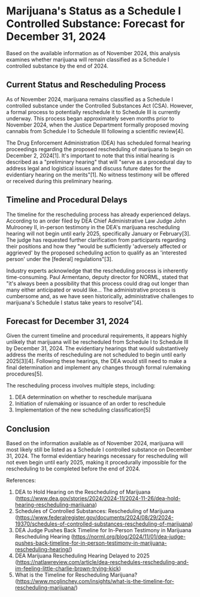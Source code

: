# Marijuana's Status as a Schedule I Controlled Substance: Forecast for December 31, 2024

Based on the available information as of November 2024, this analysis examines whether marijuana will remain classified as a Schedule I controlled substance by the end of 2024.

## Current Status and Rescheduling Process

As of November 2024, marijuana remains classified as a Schedule I controlled substance under the Controlled Substances Act (CSA). However, a formal process to potentially reschedule it to Schedule III is currently underway. This process began approximately seven months prior to November 2024, when the Justice Department formally proposed moving cannabis from Schedule I to Schedule III following a scientific review[4].

The Drug Enforcement Administration (DEA) has scheduled formal hearing proceedings regarding the proposed rescheduling of marijuana to begin on December 2, 2024[1]. It's important to note that this initial hearing is described as a "preliminary hearing" that will "serve as a procedural day to address legal and logistical issues and discuss future dates for the evidentiary hearing on the merits"[1]. No witness testimony will be offered or received during this preliminary hearing.

## Timeline and Procedural Delays

The timeline for the rescheduling process has already experienced delays. According to an order filed by DEA Chief Administrative Law Judge John Mulrooney II, in-person testimony in the DEA's marijuana rescheduling hearing will not begin until early 2025, specifically January or February[3]. The judge has requested further clarification from participants regarding their positions and how they "would be sufficiently 'adversely affected or aggrieved' by the proposed scheduling action to qualify as an 'interested person' under the [federal] regulations"[3].

Industry experts acknowledge that the rescheduling process is inherently time-consuming. Paul Armentano, deputy director for NORML, stated that "it's always been a possibility that this process could drag out longer than many either anticipated or would like... The administrative process is cumbersome and, as we have seen historically, administrative challenges to marijuana's Schedule I status take years to resolve"[4].

## Forecast for December 31, 2024

Given the current timeline and procedural requirements, it appears highly unlikely that marijuana will be rescheduled from Schedule I to Schedule III by December 31, 2024. The evidentiary hearings that would substantively address the merits of rescheduling are not scheduled to begin until early 2025[3][4]. Following these hearings, the DEA would still need to make a final determination and implement any changes through formal rulemaking procedures[5].

The rescheduling process involves multiple steps, including:
1. DEA determination on whether to reschedule marijuana
2. Initiation of rulemaking or issuance of an order to reschedule
3. Implementation of the new scheduling classification[5]

## Conclusion

Based on the information available as of November 2024, marijuana will most likely still be listed as a Schedule I controlled substance on December 31, 2024. The formal evidentiary hearings necessary for rescheduling will not even begin until early 2025, making it procedurally impossible for the rescheduling to be completed before the end of 2024.

References:
1. DEA to Hold Hearing on the Rescheduling of Marijuana (https://www.dea.gov/stories/2024/2024-11/2024-11-26/dea-hold-hearing-rescheduling-marijuana)
2. Schedules of Controlled Substances: Rescheduling of Marijuana (https://www.federalregister.gov/documents/2024/08/29/2024-19370/schedules-of-controlled-substances-rescheduling-of-marijuana)
3. DEA Judge Pushes Back Timeline for In-Person Testimony in Marijuana Rescheduling Hearing (https://norml.org/blog/2024/11/01/dea-judge-pushes-back-timeline-for-in-person-testimony-in-marijuana-rescheduling-hearing/)
4. DEA Marijuana Rescheduling Hearing Delayed to 2025 (https://natlawreview.com/article/dea-reschedules-rescheduling-and-im-feeling-little-charlie-brown-trying-kick)
5. What is the Timeline for Rescheduling Marijuana? (https://www.mcglinchey.com/insights/what-is-the-timeline-for-rescheduling-marijuana/)